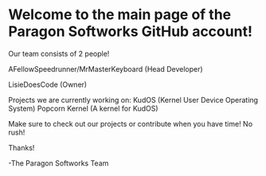 # Welcome to the main page of the Paragon Softworks GitHub account!

Our team consists of 2 people!

AFellowSpeedrunner/MrMasterKeyboard (Head Developer)

LisieDoesCode (Owner)

Projects we are currently working on:
KudOS (Kernel User Device Operating System)
Popcorn Kernel (A kernel for KudOS)

Make sure to check out our projects or contribute when you have time! No rush!

Thanks!

-The Paragon Softworks Team
